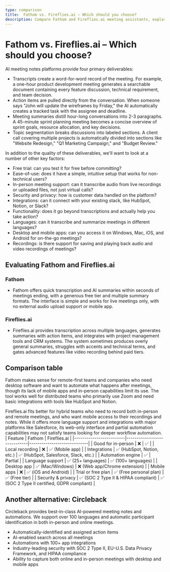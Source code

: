 ```yaml
---
type: comparison
title:  Fathom vs. Fireflies.ai – Which should you choose?
description: Compare Fathom and Fireflies.ai meeting assistants, explore their key features, pricing, and discover Circleback as an alternative solution for your meeting needs.
---
```


# Fathom vs. Fireflies.ai – Which should you choose?  
AI meeting notes platforms provide four primary deliverables:  
  
* Transcripts create a word-for-word record of the meeting. For example, a one-hour product development meeting generates a searchable document containing every feature discussion, technical requirement, and team decision.  
* Action items are pulled directly from the conversation. When someone says "John will update the wireframes by Friday," the AI automatically creates a tracked task with the assignee and deadline.  
* Meeting summaries distill hour-long conversations into 2-3 paragraphs. A 45-minute sprint planning meeting becomes a concise overview of sprint goals, resource allocation, and key decisions.  
* Topic segmentation breaks discussions into labeled sections. A client call covering multiple projects is automatically divided into sections like "Website Redesign," "Q1 Marketing Campaign," and "Budget Review."  
  
In addition to the quality of these deliverables, we'll want to look at a number of other key factors:  
  
* Free trial: can you test it for free before committing?  
* Ease-of-use: does it have a simple, intuitive setup that works for non-technical users?  
* In-person meeting support: can it transcribe audio from live recordings or uploaded files, not just virtual calls?  
* Security and privacy: how is customer data handled on the platform?  
* Integrations: can it connect with your existing stack, like HubSpot, Notion, or Slack?  
* Functionality: does it go beyond transcriptions and actually help you take action?  
* Languages: can it transcribe and summarize meetings in different languages?  
* Desktop and mobile apps: can you access it on Windows, Mac, iOS, and Android for on-the-go meetings?  
* Recordings: is there support for saving and playing back audio and video recordings of meetings?    
## Evaluating Fathom and Fireflies.ai  
### Fathom
* Fathom offers quick transcription and AI summaries within seconds of meetings ending, with a generous free tier and multiple summary formats. The interface is simple and works for live meetings only, with no external audio upload support or mobile app.

### Fireflies.ai
* Fireflies.ai provides transcription across multiple languages, generates summaries with action items, and integrates with project management tools and CRM systems. The system sometimes produces overly general summaries, struggles with accents and technical terms, and gates advanced features like video recording behind paid tiers.  
## Comparison table    
Fathom makes sense for remote-first teams and companies who need desktop software and want to automate what happens after meetings, though its lack of mobile apps and in-person capabilities limit its use. The tool works well for distributed teams who primarily use Zoom and need basic integrations with tools like HubSpot and Notion.

Fireflies.ai fits better for hybrid teams who need to record both in-person and remote meetings, and who want mobile access to their recordings and notes. While it offers more language support and integrations with major platforms like Salesforce, its web-only interface and partial automation capabilities may not satisfy teams looking for deeper workflow automation.  
| Feature                 | Fathom                      | Fireflies.ai                |
|-------------------------|-----------------------------|-----------------------------|
| Good for in-person      | ❌                          | ✅                          |
| Local recording         | ❌                          | ✅ (Mobile app)             |
| Integrations            | ✅ (HubSpot, Notion, etc.)  | ✅ (HubSpot, Salesforce, Slack, etc.) |
| Automation engine       | ✅                          | Partial                     |
| Language support        | ✅ (25+ languages)          | ✅ (100+ languages)         |
| Desktop app             | ✅ (Mac/Windows)            | ❌ (Web app/Chrome extension) |
| Mobile apps             | ❌                          | ✅ (iOS and Android)        |
| Trial or free plan      | ✅ (Free personal plan)     | ✅ (Free tier)              |
| Security & privacy      | ✅ (SOC 2 Type II & HIPAA compliant) | ✅ (SOC 2 Type II certified, GDPR compliant) |  
## Another alternative: Circleback  
Circleback provides best-in-class AI-powered meeting notes and automations. We support over 100 languages and automatic participant identification in both in-person and online meetings.  
  
* Automatically-identified and assigned action items  
* AI-enabled search across all meetings  
* Automations with 100+ app integrations  
* Industry-leading security with SOC 2 Type II, EU-U.S. Data Privacy Framework, and HIPAA compliance  
* Ability to capture both online and in-person meetings with desktop and mobile apps  